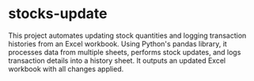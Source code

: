 # stocks-update
This project automates updating stock quantities and logging transaction histories from an Excel workbook. Using Python's pandas library, it processes data from multiple sheets, performs stock updates, and logs transaction details into a history sheet. It outputs an updated Excel workbook with all changes applied.
